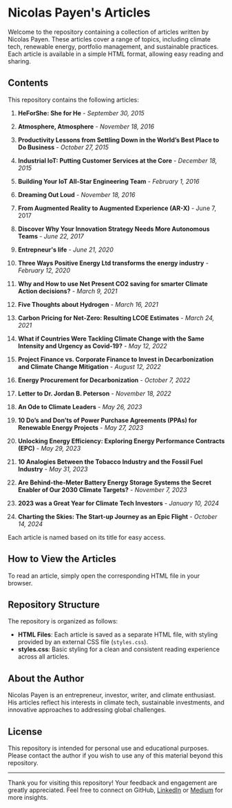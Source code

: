 # Nicolas Payen's Articles

Welcome to the repository containing a collection of articles written by Nicolas Payen. These articles cover a range of topics, including climate tech, renewable energy, portfolio management, and sustainable practices. Each article is available in a simple HTML format, allowing easy reading and sharing.

## Contents

This repository contains the following articles:

1. **HeForShe: She for He** - *September 30, 2015*
2. **Atmosphere, Atmosphere** - *November 18, 2016*
3. **Productivity Lessons from Settling Down in the World’s Best Place to Do Business** - *October 27, 2015*
4. **Industrial IoT: Putting Customer Services at the Core** - *December 18, 2015*
5. **Building Your IoT All-Star Engineering Team** - *February 1, 2016*
6. **Dreaming Out Loud** - *November 18, 2016*
7. **From Augmented Reality to Augmented Experience (AR-X)** - June 7, 2017
8. **Discover Why Your Innovation Strategy Needs More Autonomous Teams** - *June 22, 2017*
9. **Entrepneur's life** - *June 21, 2020*
10. **Three Ways Positive Energy Ltd transforms the energy industry** - *February 12, 2020*
11. **Why and How to use Net Present CO2 saving for smarter Climate Action decisions?** - *March 9, 2021*
12. **Five Thoughts about Hydrogen** - *March 16, 2021*
13. **Carbon Pricing for Net-Zero: Resulting LCOE Estimates** - *March 24, 2021*

9. **What if Countries Were Tackling Climate Change with the Same Intensity and Urgency as Covid-19?** - *May 12, 2022*
11. **Project Finance vs. Corporate Finance to Invest in Decarbonization and Climate Change Mitigation** - *August 12, 2022*
12. **Energy Procurement for Decarbonization** - *October 7, 2022*
13. **Letter to Dr. Jordan B. Peterson** - *November 18, 2022*
14. **An Ode to Climate Leaders** - *May 26, 2023*
15. **10 Do’s and Don’ts of Power Purchase Agreements (PPAs) for Renewable Energy Projects** - *May 27, 2023*
16. **Unlocking Energy Efficiency: Exploring Energy Performance Contracts (EPC)** - *May 29, 2023*
17. **10 Analogies Between the Tobacco Industry and the Fossil Fuel Industry** - *May 31, 2023*
18. **Are Behind-the-Meter Battery Energy Storage Systems the Secret Enabler of Our 2030 Climate Targets?** - *November 7, 2023*
19. **2023 was a Great Year for Climate Tech Investors** - *January 10, 2024*
20. **Charting the Skies: The Start-up Journey as an Epic Flight** - *October 14, 2024*

Each article is named based on its title for easy access.

## How to View the Articles

To read an article, simply open the corresponding HTML file in your browser.

## Repository Structure

The repository is organized as follows:

- **HTML Files**: Each article is saved as a separate HTML file, with styling provided by an external CSS file (`styles.css`).
- **styles.css**: Basic styling for a clean and consistent reading experience across all articles.

## About the Author

Nicolas Payen is an entrepreneur, investor, writer, and climate enthusiast. His articles reflect his interests in climate tech, sustainable investments, and innovative approaches to addressing global challenges.

## License

This repository is intended for personal use and educational purposes. Please contact the author if you wish to use any of this material beyond this repository.

---

Thank you for visiting this repository! 
Your feedback and engagement are greatly appreciated. 
Feel free to connect on GitHub, [LinkedIn](https://www.linkedin.com/in/nicolaspayen) or [Medium](https://medium.com/@nicolas-payen) for more insights.
